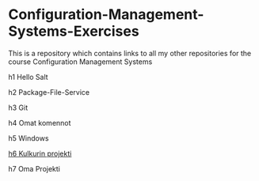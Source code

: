 # Configuration-Management-Systems-Exercises
This is a repository which contains links to all my other repositories for the course Configuration Management Systems

h1 Hello Salt

h2 Package-File-Service

h3 Git

h4 Omat komennot

h5 Windows

[h6 Kulkurin projekti](https://github.com/JRissanen/h6-Kulkurin-projekti)

h7 Oma Projekti
